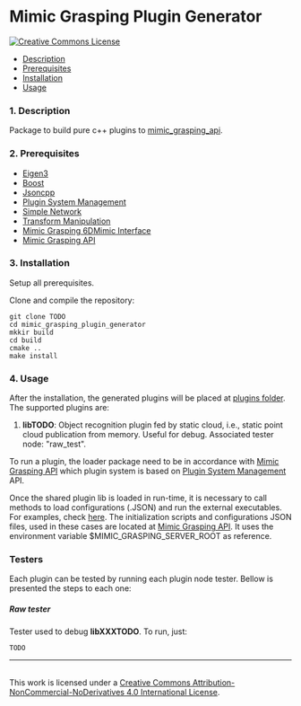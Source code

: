 # Mimic Grasping Plugin Generator
<a rel="license" href="http://creativecommons.org/licenses/by-nc-nd/4.0/"><img alt="Creative Commons License" style="border-width:0" src="https://i.creativecommons.org/l/by-nc-nd/4.0/88x31.png" />

* [Description](#Description)
* [Prerequisites](#Prerequisites)
* [Installation](#Installation)
* [Usage](#Usage)


### <a name="Description"></a>1. Description

Package to build pure c++ plugins to [mimic_grasping_api](https://gitlab.inesctec.pt/CRIIS/mimicgrasping/mimic_grasping_api).

### <a name="Prerequisites"></a>2. Prerequisites

* [Eigen3](https://eigen.tuxfamily.org/index.php?title=Main_Page)
* [Boost](https://www.boost.org/)
* [Jsoncpp](https://open-source-parsers.github.io/jsoncpp-docs/doxygen/index.html#_intro)
* [Plugin System Management](https://gitlab.inesctec.pt/CRIIS/mimicgrasping/plugin_system_management)
* [Simple Network](https://gitlab.inesctec.pt/CRIIS/mimicgrasping/simple_network)
* [Transform Manipulation](https://github.com/ItzMeJP/transform_manipulation)
* [Mimic Grasping 6DMimic Interface](TODO)
* [Mimic Grasping API](https://gitlab.inesctec.pt/CRIIS/mimicgrasping/mimic_grasping_api)


### <a name="Installation"></a>3. Installation

Setup all prerequisites.

Clone and compile the repository:
```
git clone TODO
cd mimic_grasping_plugin_generator
mkkir build
cd build
cmake ..
make install
```

### <a name="Usage"></a>4. Usage

After the installation, the generated plugins will be placed at [plugins folder](./plugins). The supported plugins are:

1. **libTODO**: Object recognition plugin fed by static cloud, i.e., static point cloud publication from memory. Useful for debug. Associated tester node: "raw_test".

To run a plugin, the loader package need to be in accordance with [Mimic Grasping API](https://gitlab.inesctec.pt/CRIIS/mimicgrasping/mimic_grasping_api) which plugin system is based on [Plugin System Management](https://gitlab.inesctec.pt/CRIIS/mimicgrasping/plugin_system_management) API.

Once the shared plugin lib is loaded in run-time, it is necessary to call methods to load configurations (.JSON) and run the external executables.
For examples, check [here](./src/examples). The initialization scripts and configurations JSON files, used in these cases are located at [Mimic Grasping API](https://gitlab.inesctec.pt/CRIIS/mimicgrasping/mimic_grasping_api). It uses the environment variable $MIMIC_GRASPING_SERVER_ROOT as reference.

### Testers
Each plugin can be tested by running each plugin node tester. Bellow is presented the steps to each one:

##### **Raw tester**

Tester used to debug **libXXXTODO**.
To run, just:

```
TODO
```




-----------------------------------------------------------------------------------------------------------------
<br />This work is licensed under a <a rel="license" href="http://creativecommons.org/licenses/by-nc-nd/4.0/">Creative Commons Attribution-NonCommercial-NoDerivatives 4.0 International License</a>.
